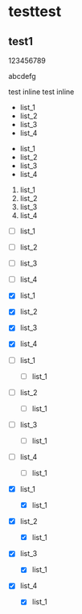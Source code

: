testtest
==========================
test1
--------------------------
123456789

abcdefg

test inline
test inline


 * list_1
 * list_2
 * list_3
 * list_4

 - list_1
 - list_2
 - list_3
 - list_4

 1. list_1
 2. list_2
 3. list_3
 4. list_4


 - [ ] list_1
 - [ ] list_2
 - [ ] list_3
 - [ ] list_4


 - [X] list_1
 - [X] list_2
 - [X] list_3
 - [X] list_4


 - [ ] list_1
     - [ ] list_1
 - [ ] list_2
     - [ ] list_1
 - [ ] list_3
     - [ ] list_1
 - [ ] list_4
     - [ ] list_1


 - [X] list_1
   - [X] list_1
 - [X] list_2
   - [X] list_1
 - [X] list_3
   - [X] list_1
 - [X] list_4
   - [X] list_1
